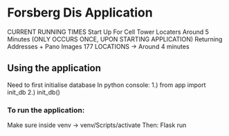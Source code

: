 # Forsberg Dis Application
CURRENT RUNNING TIMES
Start Up For Cell Tower Locaters
Around 5 Minutes (ONLY OCCURS ONCE, UPON STARTING APPLICATION)
Returning Addresses + Pano Images
177 LOCATIONS -> Around 4 minutes 

## Using the application
Need to first initialise database
In python console:
1.) from app import init_db
2.) init_db()

### To run the application:
Make sure inside venv
-> venv/Scripts/activate
Then:
Flask run

